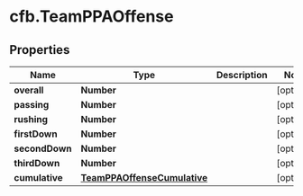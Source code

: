 # cfb.TeamPPAOffense

## Properties
Name | Type | Description | Notes
------------ | ------------- | ------------- | -------------
**overall** | **Number** |  | [optional] 
**passing** | **Number** |  | [optional] 
**rushing** | **Number** |  | [optional] 
**firstDown** | **Number** |  | [optional] 
**secondDown** | **Number** |  | [optional] 
**thirdDown** | **Number** |  | [optional] 
**cumulative** | [**TeamPPAOffenseCumulative**](TeamPPAOffenseCumulative.md) |  | [optional] 


